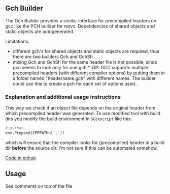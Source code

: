 

## Gch Builder

The Gch Builder provides a similar interface for precompiled headers on gcc like the PCH builder for msvc. Dependencies of shared objects and static objects are autogenerated. 

Limitations: 

* different gch's for shared objects and static objects are required, thus there are two builders Gch and GchSh 
* mixing Gch and GchSh for the same header file is not possible, since gcc seems to look only for one gch 
      * TIP: GCC supports multiple precompiled headers (with different compiler options) by putting them in a folder named "headername.gch" with different names. The builder could use this to create a pch for each set of options used... 

### Explanation and additional usage instructions

This way we check if an object file depends on the original header from which precompiled header was generated. To use modified tool with build dirs you modify the build environment in `SConscript` like this: 


```python
#!python
env.Prepend(CPPPATH=['.'])
```
which will ensure that the compiler looks for (precompiled) header in a build dir **before** the source dir. I'm not sure if this can be automated somehow. 

[Code in github](https://gist.github.com/1321295) 


## Usage

See comments on top of the file 
